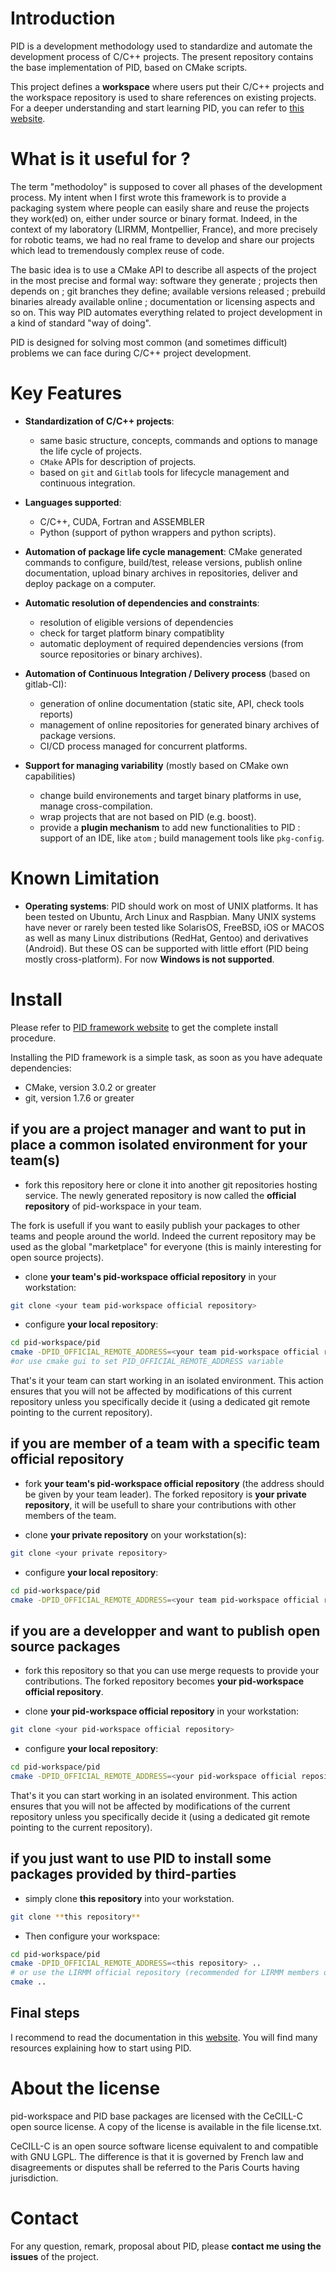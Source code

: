# Introduction

PID is a development methodology used to standardize and automate the development process of C/C++ projects. The present repository contains the base implementation of PID, based on CMake scripts.

This project defines a **workspace** where users put their C/C++ projects and the workspace repository is used to share references on existing projects. For a deeper understanding and start learning PID, you can refer to [this website](http://pid.lirmm.net/pid-framework).

# What is it useful for ?

The term "methodoloy" is supposed to cover all phases of the development process. My intent when I first wrote this framework is to provide a packaging system where people can easily share and reuse the projects they work(ed) on, either under source or binary format. Indeed, in the context of my laboratory (LIRMM, Montpellier, France), and more precisely for robotic teams, we had no real frame to develop and share our projects which lead to tremendously complex reuse of code.

The basic idea is to use a CMake API to describe all aspects of the project in the most precise and formal way: software they generate ; projects then depends on ; git branches they define; available versions released ; prebuild binaries already available online ; documentation or licensing aspects and so on. This way PID automates everything related to project development in a kind of standard "way of doing".

PID is designed for solving most common (and sometimes difficult) problems we can face during C/C++ project development.

# Key Features

+ **Standardization of C/C++ projects**:
   - same basic structure, concepts, commands and options to manage the life cycle of projects.  
   - `CMake` APIs for description of projects.
   - based on `git` and `Gitlab` tools for lifecycle management and continuous integration.

+ **Languages supported**:
   - C/C++, CUDA, Fortran and ASSEMBLER
   - Python (support of python wrappers and python scripts).

+ **Automation of package life cycle management**: CMake generated commands to configure, build/test, release versions, publish online documentation, upload binary archives in repositories, deliver and deploy package on a computer.

+ **Automatic resolution of dependencies and constraints**:
  - resolution of eligible versions of dependencies
  - check for target platform binary compatiblity
  - automatic deployment of required dependencies versions (from source repositories or binary archives).

+ **Automation of Continuous Integration / Delivery process** (based on gitlab-CI):
  - generation of online documentation (static site, API, check tools reports)
  - management of online repositories for generated binary archives of package versions.
  - CI/CD process managed for concurrent platforms.

+ **Support for managing variability** (mostly based on CMake own capabilities)
   - change build environements and target binary platforms in use, manage cross-compilation.
   - wrap projects that are not based on PID (e.g. boost).
   - provide a **plugin mechanism** to add new functionalities to PID : support of an IDE, like `atom` ; build management tools like `pkg-config`.


# Known Limitation

 + **Operating systems**: PID should work on most of UNIX platforms. It has been tested on Ubuntu, Arch Linux and Raspbian. Many UNIX systems have never or rarely been tested like SolarisOS, FreeBSD, iOS or MACOS as well as many Linux distributions (RedHat, Gentoo) and derivatives (Android). But these OS can be supported with little effort (PID being mostly cross-platform). For now **Windows is not supported**.

# Install

Please refer to [PID framework website](http://pid.lirmm.net/pid-framework) to get the complete install procedure.

Installing the PID framework is a simple task, as soon as you have adequate dependencies:

- CMake, version 3.0.2 or greater
- git, version 1.7.6 or greater

## if you are a project manager and want to put in place a common isolated environment for your team(s)

+ fork this repository here or clone it into another git repositories hosting service. The newly generated repository is now called the **official repository** of pid-workspace in your team.

The fork is usefull if you want to easily publish your packages to other teams and people around the world. Indeed the current repository may be used as the global "marketplace" for everyone (this is mainly interesting for open source projects).

+ clone **your team's pid-workspace official repository** in your workstation:

```bash
git clone <your team pid-workspace official repository>
```

+ configure **your local repository**:

```bash
cd pid-workspace/pid
cmake -DPID_OFFICIAL_REMOTE_ADDRESS=<your team pid-workspace official repository> ..
#or use cmake gui to set PID_OFFICIAL_REMOTE_ADDRESS variable
```

That's it your team can start working in an isolated environment. This action ensures that you will not be affected by modifications of this current repository unless you specifically decide it (using a dedicated git remote pointing to the current repository).


## if you are member of a team with a specific team official repository

+ fork **your team's pid-workspace official repository** (the address should be given by your team leader). The forked repository is **your private repository**, it will be usefull to share your contributions with other members of the team.

+ clone **your private repository** on your workstation(s):

```bash
git clone <your private repository>
```

+ configure **your local repository**:

```bash
cd pid-workspace/pid
cmake -DPID_OFFICIAL_REMOTE_ADDRESS=<your team pid-workspace official repository> ..
```

## if you are a developper and want to publish open source packages

+ fork this repository so that you can use merge requests to provide your contributions. The forked repository becomes **your pid-workspace official repository**.

+ clone **your pid-workspace official repository** in your workstation:

```bash
git clone <your pid-workspace official repository>
```

+ configure **your local repository**:

```bash
cd pid-workspace/pid
cmake -DPID_OFFICIAL_REMOTE_ADDRESS=<your pid-workspace official repository> ..
```

That's it you can start working in an isolated environment. This action ensures that you will not be affected by modifications of the current repository unless you specifically decide it (using a dedicated git remote pointing to the current repository).


## if you just want to use PID to install some packages provided by third-parties

+ simply clone **this repository** into your workstation.

```bash
git clone **this repository**
```
+ Then configure your workspace:

```bash
cd pid-workspace/pid
cmake -DPID_OFFICIAL_REMOTE_ADDRESS=<this repository> ..
# or use the LIRMM official repository (recommended for LIRMM members or teams working with LIRMM)
cmake ..
```

## Final steps

I recommend to read the documentation in this [website](http://pid.lirmm.net/pid-framework). You will find many resources explaining how to start using PID.

# About the license

pid-workspace and PID base packages are licensed with the CeCILL-C open source license. A copy of the license is available in the file license.txt.

CeCILL-C is an open source software license equivalent to and compatible with GNU LGPL. The difference is that it is governed by French law and disagreements or disputes shall be referred to the Paris Courts having jurisdiction.


# Contact

For any question, remark, proposal about PID, please **contact me using the issues** of the project.
